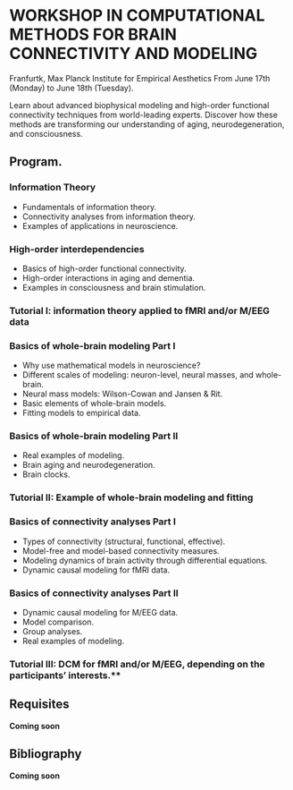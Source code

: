# WORKSHOP IN COMPUTATIONAL METHODS FOR BRAIN CONNECTIVITY AND MODELING

Franfurtk, Max Planck Institute for Empirical Aesthetics
From June 17th (Monday) to June 18th (Tuesday).

Learn about advanced biophysical modeling and high-order functional connectivity techniques from world-leading experts. 
Discover how these methods are transforming our understanding of aging, neurodegeneration, and consciousness.

## Program.

### Information Theory
- Fundamentals of information theory.
- Connectivity analyses from information theory.
- Examples of applications in neuroscience.

### High-order interdependencies
- Basics of high-order functional connectivity.
- High-order interactions in aging and dementia.
- Examples in consciousness and brain stimulation.

### Tutorial I: information theory applied to fMRI and/or M/EEG data

### Basics of whole-brain modeling Part I
- Why use mathematical models in neuroscience?
- Different scales of modeling: neuron-level, neural masses, and whole-brain.
- Neural mass models: Wilson-Cowan and Jansen & Rit.
- Basic elements of whole-brain models.
- Fitting models to empirical data.

### Basics of whole-brain modeling Part II
- Real examples of modeling.
- Brain aging and neurodegeneration.
- Brain clocks.

### Tutorial II: Example of whole-brain modeling and fitting

### Basics of connectivity analyses Part I
- Types of connectivity (structural, functional, effective).
- Model-free and model-based connectivity measures.
- Modeling dynamics of brain activity through differential equations.
- Dynamic causal modeling for fMRI data.

### Basics of connectivity analyses Part II
- Dynamic causal modeling for M/EEG data.
- Model comparison.
- Group analyses.
- Real examples of modeling.

### Tutorial III: DCM for fMRI and/or M/EEG, depending on the participants’ interests.**


## Requisites

**Coming soon**

## Bibliography

**Coming soon**


